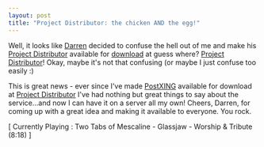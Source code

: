 ```yaml
---
layout: post
title: "Project Distributor: the chicken AND the egg!"
---
```

<p>Well, it looks like <a href="http://weblogs.asp.net/dneimke">Darren</a> decided to confuse the 
hell out of me and make his <a href="http://projectdistributor.net">Project 
Distributor</a> available for <a href="http://url123.com/zyz7y">download</a> at guess where? <a href="http://url123.com/zyz7y">Project Distributor</a>! Okay, maybe it's not 
that confusing (or maybe I just confuse too easily :)</p>
<p>This is great news - ever since I've made <a href="http://PostXING.url123.com/main">PostXING</a> available for download at <a href="http://PostXING.url123.com/v1.0.4335.1">Project Distributor</a> I've 
had nothing but great things to say about the service...and now I can have it on 
a server all my own! Cheers, Darren, for coming up with a great idea and making 
it available to everyone. You rock.</p>
<p class="media">[ Currently Playing : Two Tabs of Mescaline - Glassjaw - Worship 
&amp; Tribute (8:18) ]</p>